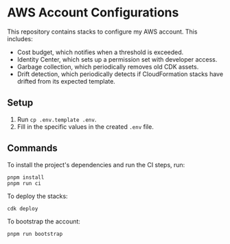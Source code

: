 # AWS Account Configurations

This repository contains stacks to configure my AWS account. This includes:

- Cost budget, which notifies when a threshold is exceeded.
- Identity Center, which sets up a permission set with developer access.
- Garbage collection, which periodically removes old CDK assets.
- Drift detection, which periodically detects if CloudFormation stacks have drifted from its expected template.

## Setup

1. Run `cp .env.template .env`.
2. Fill in the specific values in the created `.env` file.

## Commands

To install the project's dependencies and run the CI steps, run:

```
pnpm install
pnpm run ci
```

To deploy the stacks:

```
cdk deploy
```

To bootstrap the account:

```
pnpm run bootstrap
```
